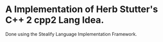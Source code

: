 # A Implementation of Herb Stutter's C++ 2 cpp2 Lang Idea.
Done using the Stealify Language Implementation Framework. 
